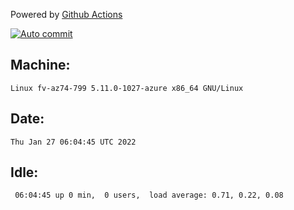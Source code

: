 Powered by [Github Actions](https://github.com/features/actions)

[![Auto commit](https://github.com/gyfary/workstation/workflows/Auto%20commit/badge.svg)](https://github.com/gyfary/workstation/actions?query=workflow%3A%22Auto+commit%22)

## Machine:
```
Linux fv-az74-799 5.11.0-1027-azure x86_64 GNU/Linux
```
## Date:
```
Thu Jan 27 06:04:45 UTC 2022
```
## Idle:
```
 06:04:45 up 0 min,  0 users,  load average: 0.71, 0.22, 0.08
```

